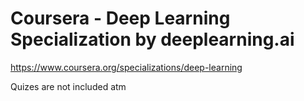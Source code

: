 # Coursera - Deep Learning Specialization by deeplearning.ai

https://www.coursera.org/specializations/deep-learning

Quizes are not included atm
